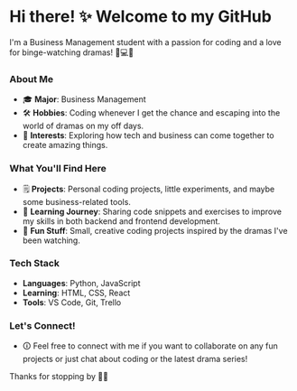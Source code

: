 # Hi there! ✨ Welcome to my GitHub

I'm a Business Management student with a passion for coding and a love for binge-watching dramas! 🏦💻🎦

### About Me
- 🎓 **Major**: Business Management
- 🛠️ **Hobbies**: Coding whenever I get the chance and escaping into the world of dramas on my off days.
- 🌟 **Interests**: Exploring how tech and business can come together to create amazing things.

### What You'll Find Here
- 🗒️ **Projects**: Personal coding projects, little experiments, and maybe some business-related tools.
- 🔧 **Learning Journey**: Sharing code snippets and exercises to improve my skills in both backend and frontend development.
- 🌈 **Fun Stuff**: Small, creative coding projects inspired by the dramas I've been watching.

### Tech Stack
- **Languages**: Python, JavaScript
- **Learning**: HTML, CSS, React
- **Tools**: VS Code, Git, Trello

### Let's Connect!
- 🛈 Feel free to connect with me if you want to collaborate on any fun projects or just chat about coding or the latest drama series!

Thanks for stopping by 🙏✨

